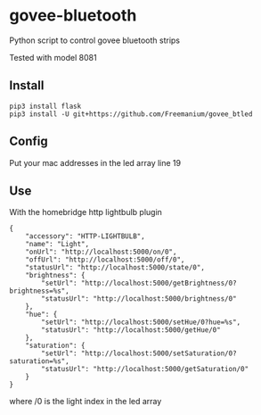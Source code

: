 # govee-bluetooth
Python script to control govee bluetooth strips

Tested with model 8081

## Install
```
pip3 install flask  
pip3 install -U git+https://github.com/Freemanium/govee_btled
```

## Config

Put your mac addresses in the led array line 19

## Use

With the homebridge http lightbulb plugin

```
{
    "accessory": "HTTP-LIGHTBULB",
    "name": "Light",
    "onUrl": "http://localhost:5000/on/0",
    "offUrl": "http://localhost:5000/off/0",
    "statusUrl": "http://localhost:5000/state/0",
    "brightness": {
        "setUrl": "http://localhost:5000/getBrightness/0?brightness=%s",
        "statusUrl": "http://localhost:5000/brightness/0"
    },
    "hue": {
        "setUrl": "http://localhost:5000/setHue/0?hue=%s",
        "statusUrl": "http://localhost:5000/getHue/0"
    },
    "saturation": {
        "setUrl": "http://localhost:5000/setSaturation/0?saturation=%s",
        "statusUrl": "http://localhost:5000/getSaturation/0"
    }
}
```

where /0 is the light index in the led array